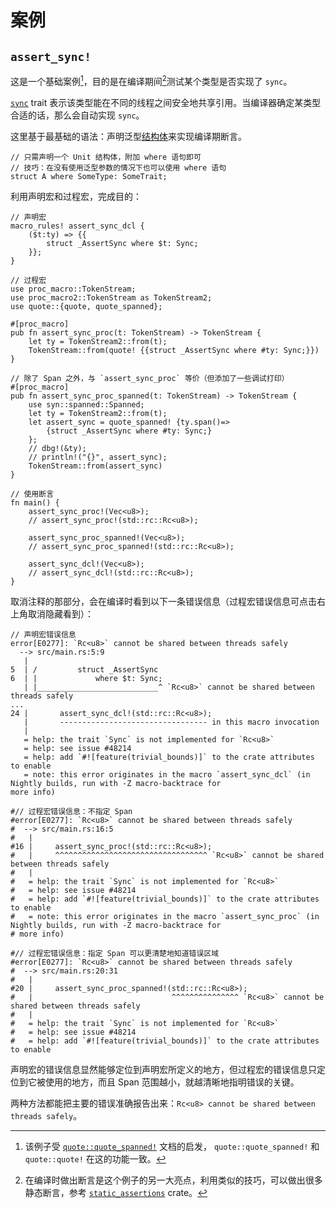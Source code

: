# 案例

## `assert_sync!` 

这是一个基础案例[^assert_sync1]，目的是在编译期间[^assert_sync2]测试某个类型是否实现了 `sync`。

[`sync`](https://doc.rust-lang.org/std/marker/trait.Sync.html) trait
表示该类型能在不同的线程之间安全地共享引用。当编译器确定某类型合适的话，那么会自动实现 `sync`。

这里基于最基础的语法：声明泛型[结构体](https://doc.rust-lang.org/nightly/reference/items/structs.html)来实现编译期断言。

```rust,ignore
// 只需声明一个 Unit 结构体，附加 where 语句即可
// 技巧：在没有使用泛型参数的情况下也可以使用 where 语句
struct A where SomeType: SomeTrait;
```

利用声明宏和过程宏，完成目的：


```rust,ignore
// 声明宏
macro_rules! assert_sync_dcl {
    ($t:ty) => {{
        struct _AssertSync where $t: Sync;
    }};
}

// 过程宏
use proc_macro::TokenStream;
use proc_macro2::TokenStream as TokenStream2;
use quote::{quote, quote_spanned};

#[proc_macro]
pub fn assert_sync_proc(t: TokenStream) -> TokenStream {
    let ty = TokenStream2::from(t);
    TokenStream::from(quote! {{struct _AssertSync where #ty: Sync;}})
}

// 除了 Span 之外，与 `assert_sync_proc` 等价（但添加了一些调试打印）
#[proc_macro]
pub fn assert_sync_proc_spanned(t: TokenStream) -> TokenStream {
    use syn::spanned::Spanned;
    let ty = TokenStream2::from(t);
    let assert_sync = quote_spanned! {ty.span()=>
        {struct _AssertSync where #ty: Sync;}
    };
    // dbg!(&ty);
    // println!("{}", assert_sync);
    TokenStream::from(assert_sync)
}

// 使用断言
fn main() {
    assert_sync_proc!(Vec<u8>);
    // assert_sync_proc!(std::rc::Rc<u8>);

    assert_sync_proc_spanned!(Vec<u8>);
    // assert_sync_proc_spanned!(std::rc::Rc<u8>);

    assert_sync_dcl!(Vec<u8>);
    // assert_sync_dcl!(std::rc::Rc<u8>);
}
```

取消注释的那部分，会在编译时看到以下一条错误信息（过程宏错误信息可点击右上角取消隐藏看到）：

```rust,ignore
// 声明宏错误信息
error[E0277]: `Rc<u8>` cannot be shared between threads safely
  --> src/main.rs:5:9
   |
5  | /         struct _AssertSync
6  | |             where $t: Sync;
   | |___________________________^ `Rc<u8>` cannot be shared between threads safely
...
24 |       assert_sync_dcl!(std::rc::Rc<u8>);
   |       --------------------------------- in this macro invocation
   |
   = help: the trait `Sync` is not implemented for `Rc<u8>`
   = help: see issue #48214
   = help: add `#![feature(trivial_bounds)]` to the crate attributes to enable
   = note: this error originates in the macro `assert_sync_dcl` (in Nightly builds, run with -Z macro-backtrace for
more info)

#// 过程宏错误信息：不指定 Span
#error[E0277]: `Rc<u8>` cannot be shared between threads safely
#  --> src/main.rs:16:5
#   |
#16 |     assert_sync_proc!(std::rc::Rc<u8>);
#   |     ^^^^^^^^^^^^^^^^^^^^^^^^^^^^^^^^^^ `Rc<u8>` cannot be shared between threads safely
#   |
#   = help: the trait `Sync` is not implemented for `Rc<u8>`
#   = help: see issue #48214
#   = help: add `#![feature(trivial_bounds)]` to the crate attributes to enable
#   = note: this error originates in the macro `assert_sync_proc` (in Nightly builds, run with -Z macro-backtrace for
# more info)

#// 过程宏错误信息：指定 Span 可以更清楚地知道错误区域
#error[E0277]: `Rc<u8>` cannot be shared between threads safely
#  --> src/main.rs:20:31
#   |
#20 |     assert_sync_proc_spanned!(std::rc::Rc<u8>);
#   |                               ^^^^^^^^^^^^^^^ `Rc<u8>` cannot be shared between threads safely
#   |
#   = help: the trait `Sync` is not implemented for `Rc<u8>`
#   = help: see issue #48214
#   = help: add `#![feature(trivial_bounds)]` to the crate attributes to enable
```

声明宏的错误信息显然能够定位到声明宏所定义的地方，但过程宏的错误信息只定位到它被使用的地方，而且 Span
范围越小，就越清晰地指明错误的关键。

两种方法都能把主要的错误准确报告出来：`Rc<u8> cannot be shared between threads safely`。

[^assert_sync1]: 该例子受 [`quote::quote_spanned!`](https://docs.rs/quote/latest/quote/macro.quote_spanned.html#example) 
文档的启发， `quote::quote_spanned!` 和 `quote::quote!` 在这的功能一致。

[^assert_sync2]: 在编译时做出断言是这个例子的另一大亮点，利用类似的技巧，可以做出很多静态断言，参考 
[`static_assertions`](`https://docs.rs/static_assertions/latest/static_assertions/`) crate。
